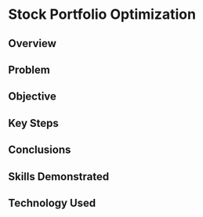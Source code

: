 # Stock Portfolio Optimization

## Overview

## Problem

## Objective

## Key Steps

## Conclusions

## Skills Demonstrated

## Technology Used

